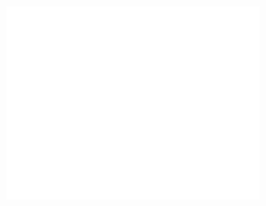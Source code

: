 <picture>
  <img src="/github-metrics.svg" alt="Metrics">
</picture>
<!--
<div align="center">
  <a href="https://github.com/canonnizq/">
    <img height=200 src="https://github-readme-stats.vercel.app/api?username=canonnizq&theme=onedark&rank_icon=percentile" />
    <img height=200 src="https://github-readme-stats.vercel.app/api/top-langs?username=canonnizq&theme=onedark&layout=compact" />
    <br>
    <img width=825 src="https://github-profile-trophy.vercel.app/?username=canonnizq&theme=onedark&row=1" />
  </a>
</div>
-->
